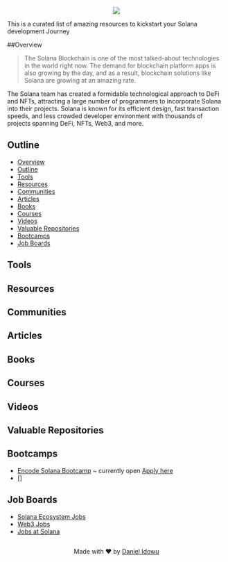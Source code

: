 <div  align="center" >
<img src="https://4nieenw3bx67ddmj3kxcvquta4hs4ibr7g7cvbfgcmfd6s6ze7bq.arweave.net/41BCNtsN_fGNidquKsKTBw8uIDH5viqEphMKP0vZJ8M" />
</div>

This is a curated list of amazing resources to kickstart your Solana development Journey

##Overview

> The Solana Blockchain is one of the most talked-about technologies in the world right now. The demand for blockchain platform apps is also growing by the day, and as a result, blockchain solutions like Solana are growing at an amazing rate.

The Solana team has created a formidable technological approach to DeFi and NFTs, attracting a large number of programmers to incorporate Solana into their projects. Solana is known for its efficient design, fast transaction speeds, and less crowded developer environment with thousands of projects spanning DeFi, NFTs, Web3, and more.

## Outline

- [Overview](#overview)
- [Outline](#outline)
- [Tools](#tools)
- [Resources](#resources)
- [Communities](#communities)
- [Articles](#articles)
- [Books](#books)
- [Courses](#courses)
- [Videos](#videos)
- [Valuable Repositories](#valuable-repositories)
- [Bootcamps](#bootcamps)
- [Job Boards](#job-boards)

## Tools






## Resources










## Communities








## Articles








## Books









## Courses





## Videos





## Valuable Repositories




## Bootcamps
- [Encode Solana Bootcamp](https://www.encode.club/solana-bootcamp) ~ currently open [Apply here](https://encodeclub.typeform.com/solana-boot-app?typeform-source=t.co)
- []


## Job Boards
- [Solana Ecosystem Jobs](https://jobs.solana.com/jobs)
- [Web3 Jobs](https://web3.career/solana-jobs)
- [Jobs at Solana](https://boards.greenhouse.io/solana)

##

<p align="center">Made with ❤️ by <a href="https://twitter.com/luxorcode">Daniel Idowu</a> </p>
